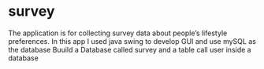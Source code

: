 # survey
The application is for collecting survey data about people’s lifestyle preferences. In this app I used java swing to develop GUI and use mySQL as the database 
Buuild a Database called survey and a table call user inside a database
